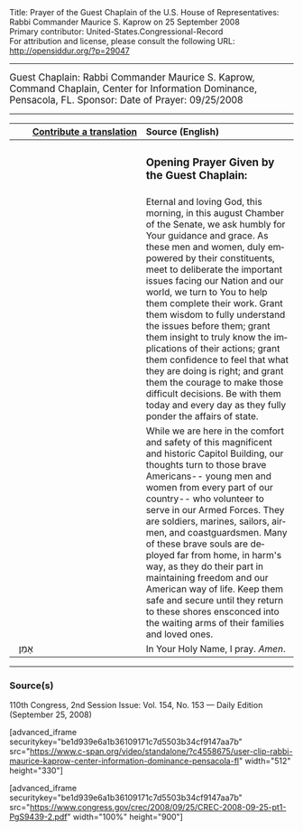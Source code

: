 <html>
<head></head>
<body>
Title: Prayer of the Guest Chaplain of the U.S. House of Representatives: Rabbi Commander Maurice S. Kaprow on 25 September 2008<br />
Primary contributor: United-States.Congressional-Record<br />
For attribution and license, please consult the following URL: <a href="http://opensiddur.org/?p=29047">http://opensiddur.org/?p=29047</a>
<p />
<hr />

<div class="english" lang="en" style="font-size:1.2em;">
Guest Chaplain: Rabbi Commander Maurice S. Kaprow, Command Chaplain, Center for Information Dominance, Pensacola, FL.
Sponsor: 
Date of Prayer: 09/25/2008

<!--
<blockquote>
<h3>One Minute Speech Given in Recognition of the Guest Chaplain:</h3>
</blockquote>
-->
</div>

<hr />

<table style="margin-left: auto;margin-right: auto;" class="draggable">
<thead><tr><th id="x" style="text-align: right;"><a href="/contributing/upload/">Contribute a translation</a></th><th style="text-align: left;">Source (English)</th></tr></thead>
<tbody>
<tr><td style="vertical-align:top;" width="46%">
<div class="liturgy" lang="he">

</span></div></td>
 
<td style="vertical-align:top;" width="53%">
<div class="english" lang="en">
<h3>Opening Prayer Given by the Guest Chaplain:</h3>
</div></td></tr>

<tr><td style="vertical-align:top;" width="46%">
<div class="liturgy" lang="he">

</span></div></td>
 
<td style="vertical-align:top;" width="53%">
<div class="english" lang="en">
Eternal and loving God, 
this morning, 
in this august Chamber of the Senate, 
we ask humbly for Your guidance and grace. 
As these men and women, 
duly empowered by their constituents, 
meet to deliberate the important issues facing our Nation and our world, 
we turn to You to help them complete their work. 
Grant them wisdom to fully understand the issues before them; 
grant them insight to truly know the implications of their actions; 
grant them confidence to feel that what they are doing is right; 
and grant them the courage to make those difficult decisions. 
Be with them today and every day as they fully ponder the affairs of state.  
</div></td></tr>


<tr><td style="vertical-align:top;" width="46%">
<div class="liturgy" lang="he">

</span></div></td>
 
<td style="vertical-align:top;" width="53%">
<div class="english" lang="en">
While we are here 
in the comfort and safety 
of this magnificent and historic Capitol Building, 
our thoughts turn to those brave Americans-- 
young men and women from every part of our country--
who volunteer to serve in our Armed Forces. 
They are soldiers, marines, sailors, airmen, and coastguardsmen. 
Many of these brave souls are deployed far from home, 
in harm's way, 
as they do their part in maintaining freedom 
and our American way of life. 
Keep them safe and secure 
until they return to these shores 
ensconced into the waiting arms 
of their families and loved ones.
</div></td></tr>


<tr><td style="vertical-align:top;" width="46%">
<div class="liturgy" lang="he">
&nbsp;
אָמֵן׃
</span></div></td>
 
<td style="vertical-align:top;" width="53%">
<div class="english" lang="en">
In Your Holy Name, I pray.
<em>Amen</em>.
</div></td></tr>
</tbody></table>

<hr />

<h3>Source(s)</h3>

110th Congress, 2nd Session
Issue: Vol. 154, No. 153 — Daily Edition (September 25, 2008)

[advanced_iframe securitykey="be1d939e6a1b36109171c7d5503b34cf9147aa7b" src="https://www.c-span.org/video/standalone/?c4558675/user-clip-rabbi-maurice-kaprow-center-information-dominance-pensacola-fl" width="512" height="330"]

[advanced_iframe securitykey="be1d939e6a1b36109171c7d5503b34cf9147aa7b" src="https://www.congress.gov/crec/2008/09/25/CREC-2008-09-25-pt1-PgS9439-2.pdf" width="100%" height="900"]

</body>
</html>